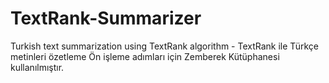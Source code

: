 # TextRank-Summarizer
Turkish text summarization using TextRank algorithm - TextRank ile Türkçe metinleri özetleme
Ön işleme adımları için Zemberek Kütüphanesi kullanılmıştır.
